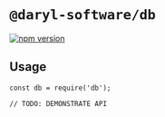 # `@daryl-software/db`
[![npm version](https://badge.fury.io/js/@daryl-software%2Fdb.svg)](https://badge.fury.io/js/@daryl-software%2Fdb)

## Usage

```
const db = require('db');

// TODO: DEMONSTRATE API
```
